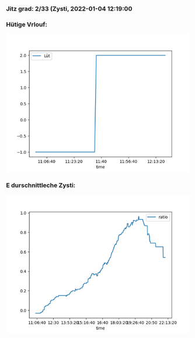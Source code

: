 ### Jitz grad: 2/33 (Zysti, 2022-01-04 12:19:00

### Hütige Vrlouf:
![Graph](Today.png)

### E durschnittleche Zysti:
![Graph](Zysti.png)